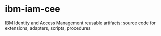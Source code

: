 # ibm-iam-cee
IBM Identity and Access Management reusable artifacts: source code for extensions, adapters, scripts, procedures
